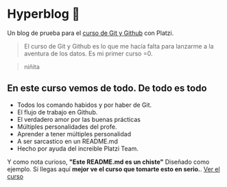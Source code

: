 # Hyperblog 📒
Un blog de prueba para el [curso de Git y Github](https://platzi.com/clases/git-github/ "curso de git y git hub") con Platzi.
>El curso de Git y Github es lo que me hacía falta para lanzarme a la aventura de los datos. Es mi primer curso =0.

>niñita

## En este curso vemos de todo. De todo es todo

- Todos los comando habidos y por haber de Git.
- El flujo de trabajo en Github.
- El verdadero amor por las buenas prácticas
- Múltiples personalidades del profe.
- Aprender a tener múltiples personalidad
- A ser sarcastico en un README.md
- Hecho por ayuda del increible Platzi Team.

Y como nota curioso, **"Este README.md es un chiste"** Diseñado como ejemplo. Si llegas aquí **mejor ve el curso que tomarte esto en serio.**. [Ver el curso  ](https://platzi.com/clases/git-github/ "Ver el curso  ")